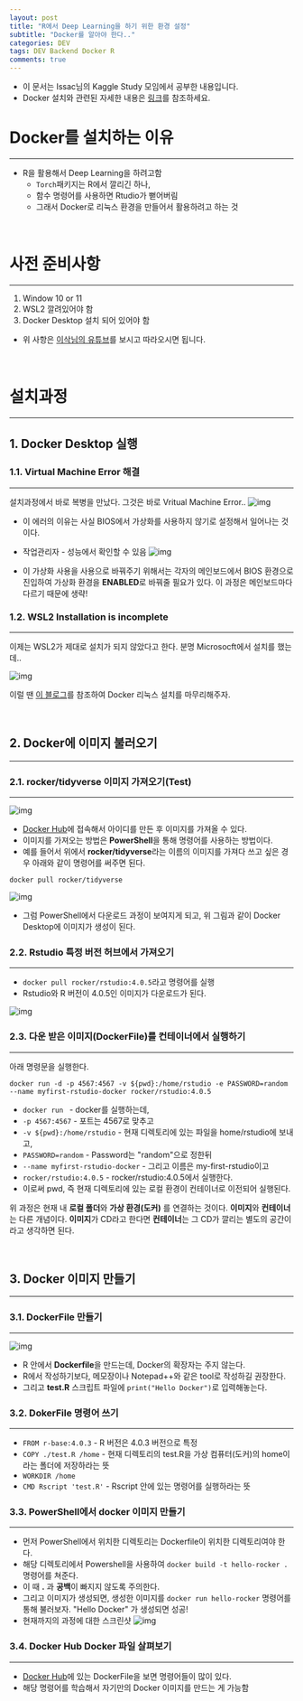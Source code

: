 ```yaml
---  
layout: post  
title: "R에서 Deep Learning을 하기 위한 환경 설정"
subtitle: "Docker를 알아야 한다.."  
categories: DEV
tags: DEV Backend Docker R 
comments: true  
---  
```


- 이 문서는 Issac님의 Kaggle Study 모임에서 공부한 내용입니다.
- Docker 설치와 관련된 자세한 내용은 [링크](https://www.youtube.com/watch?v=VVxvL4xRPjU)를 참조하세요.

# Docker를 설치하는 이유
---

- R을 활용해서 Deep Learning을 하려고함
    - `Torch`패키지는 R에서 깔리긴 하나,
    - 함수 명령어를 사용하면 Rtudio가 뻗어버림
    - 그래서 Docker로 리눅스 환경을 만들어서 활용하려고 하는 것

</br>

# 사전 준비사항
---
1. Window 10 or 11
2. WSL2 깔려있어야 함
3. Docker Desktop 설치 되어 있어야 함

* 위 사항은 [이삭님의 유튜브](https://www.youtube.com/watch?v=VVxvL4xRPjU)를 보시고 따라오시면 됩니다.

</br>

# 설치과정
---

## 1. Docker Desktop 실행

### 1.1. Virtual Machine Error 해결
---
설치과정에서 바로 복병을 만났다. 그것은 바로 Vritual Machine Error..
![img](https://sangminje.github.io/assets/img/docker/docker_error_virtual.PNG)

- 이 에러의 이유는 사실 BIOS에서 가상화를 사용하지 않기로 설정해서 일어나는 것이다.
- 작업관리자 - 성능에서 확인할 수 있음
![img](https://sangminje.github.io/assets/img/docker/docker_error_virtual2.PNG)

- 이 가상화 사용을 사용으로 바꿔주기 위해서는 각자의 메인보드에서 BIOS 환경으로 진입하여 가상화 환경을 **ENABLED**로 바꿔줄 필요가 있다. 이 과정은 메인보드마다 다르기 때문에 생략!

### 1.2. WSL2 Installation is incomplete
---
이제는 WSL2가 제대로 설치가 되지 않았다고 한다. 분명 Microsocft에서 설치를 했는데..

![img](https://sangminje.github.io/assets/img/docker/docker_error_virtual3.PNG)

이럴 땐 [이 블로그](https://blog.nachal.com/1691)를 참조하여 Docker 리눅스 설치를 마무리해주자.


</br>

## 2. Docker에 이미지 불러오기
---

### 2.1. rocker/tidyverse 이미지 가져오기(Test)
---

![img](https://sangminje.github.io/assets/img/docker/docker_error_virtual4.PNG)

- [Docker Hub](https://hub.docker.com/)에 접속해서 아이디를 만든 후 이미지를 가져올 수 있다.
- 이미지를 가져오는 방법은 **PowerShell**을 통해 명령어를 사용하는 방법이다.
- 예를 들어서 위에서 **rocker/tidyverse**라는 이름의 이미지를 가져다 쓰고 싶은 경우 아래와 같이 명령어를 써주면 된다.

```
docker pull rocker/tidyverse
```

![img](https://sangminje.github.io/assets/img/docker/docker_error_virtual5.PNG)

- 그럼 PowerShell에서 다운로드 과정이 보여지게 되고, 위 그림과 같이 Docker Desktop에 이미지가 생성이 된다.


### 2.2. Rstudio 특정 버전 허브에서 가져오기
---

- `docker pull rocker/rstudio:4.0.5`라고 명령어를 실행
- Rstudio와 R 버전이 4.0.5인 이미지가 다운로드가 된다.

![img](https://sangminje.github.io/assets/img/docker/docker_error_virtual8.PNG)

### 2.3. 다운 받은 이미지(DockerFile)를 컨테이너에서 실행하기
---

아래 명령문을 실행한다. 
```
docker run -d -p 4567:4567 -v ${pwd}:/home/rstudio -e PASSWORD=random --name myfirst-rstudio-docker rocker/rstudio:4.0.5
```
- `docker run ` - docker를 실행하는데,
- `-p 4567:4567` - 포트는 4567로 맞추고
- `-v ${pwd}:/home/rstudio` - 현재 디렉토리에 있는 파일을 home/rstudio에 보내고,
- `PASSWORD=random` - Password는 "random"으로 정한뒤
- `--name myfirst-rstudio-docker` - 그리고 이름은 my-first-rstudio이고
- `rocker/rstudio:4.0.5` - rocker/rstudio:4.0.5에서 실행한다.
- 이로써 pwd, 즉 현재 디렉토리에 있는 로컬 환경이 컨테이너로 이전되어 실행된다.

위 과정은 현재 내 **로컬 폴더**와 **가상 환경(도커)** 를 연결하는 것이다. **이미지**와 **컨테이너**는 다른 개념이다. **이미지**가 CD라고 한다면 **컨테이너**는 그 CD가 깔리는 별도의 공간이라고 생각하면 된다.

</br>

## 3. Docker 이미지 만들기
---

### 3.1. DockerFile 만들기
---

![img](https://sangminje.github.io/assets/img/docker/docker_error_virtual6.PNG)
- R 안에서 **Dockerfile**을 만드는데, Docker의 확장자는 주지 않는다.
- R에서 작성하기보다, 메모장이나 Notepad++와 같은 tool로 작성하길 권장한다.
- 그리고 **test.R** 스크립트 파일에 `print("Hello Docker")`로 입력해놓는다.

### 3.2. DokerFile 명령어 쓰기
---

- `FROM r-base:4.0.3` - R 버전은 4.0.3 버전으로 특정
- `COPY ./test.R /home` - 현재 디렉토리의 test.R을 가상 컴퓨터(도커)의 home이라는 폴더에 저장하라는 뜻
- `WORKDIR /home` 
- `CMD Rscript 'test.R'` - Rscript 안에 있는 명령어를 실행하라는 뜻

### 3.3. PowerShell에서 docker 이미지 만들기
---

- 먼저 PowerShell에서 위치한 디렉토리는 Dockerfile이 위치한 디렉토리여야 한다.
- 해당 디렉토리에서 Powershell을 사용하여 `docker build -t hello-rocker .` 명령어를 쳐준다.
- 이 때 **.** 과 **공백**이 빠지지 않도록 주의한다.
- 그리고 이미지가 생성되면, 생성한 이미지를 `docker run hello-rocker` 명령어를 통해 불러보자. "Hello Docker" 가 생성되면 성공!
- 현재까지의 과정에 대한 스크린샷
![img](https://sangminje.github.io/assets/img/docker/docker_error_virtual7.PNG)

### 3.4. Docker Hub Docker 파일 살펴보기
---

- [Docker Hub](https://hub.docker.com/)에 있는 DockerFile을 보면 명령어들이 많이 있다.
- 해당 명령어를 학습해서 자기만의 Docker 이미지를 만드는 게 가능함


